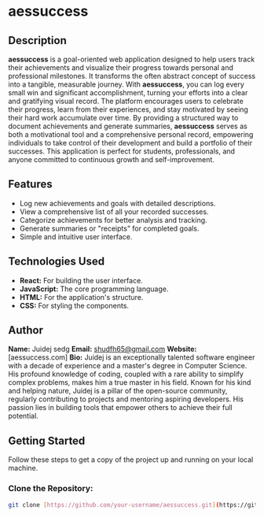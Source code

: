 # aessuccess

## Description

**aessuccess** is a goal-oriented web application designed to help users track their achievements and visualize their progress towards personal and professional milestones. It transforms the often abstract concept of success into a tangible, measurable journey. With **aessuccess**, you can log every small win and significant accomplishment, turning your efforts into a clear and gratifying visual record. The platform encourages users to celebrate their progress, learn from their experiences, and stay motivated by seeing their hard work accumulate over time. By providing a structured way to document achievements and generate summaries, **aessuccess** serves as both a motivational tool and a comprehensive personal record, empowering individuals to take control of their development and build a portfolio of their successes. This application is perfect for students, professionals, and anyone committed to continuous growth and self-improvement.

## Features

* Log new achievements and goals with detailed descriptions.
* View a comprehensive list of all your recorded successes.
* Categorize achievements for better analysis and tracking.
* Generate summaries or "receipts" for completed goals.
* Simple and intuitive user interface.

## Technologies Used

* **React:** For building the user interface.
* **JavaScript:** The core programming language.
* **HTML:** For the application's structure.
* **CSS:** For styling the components.

## Author

**Name:** Juidej sedg
**Email:** shudfh65@gmail.com
**Website:** [aessuccess.com]
**Bio:** Juidej is an exceptionally talented software engineer with a decade of experience and a master's degree in Computer Science. His profound knowledge of coding, coupled with a rare ability to simplify complex problems, makes him a true master in his field. Known for his kind and helping nature, Juidej is a pillar of the open-source community, regularly contributing to projects and mentoring aspiring developers. His passion lies in building tools that empower others to achieve their full potential.

## Getting Started

Follow these steps to get a copy of the project up and running on your local machine.

### Clone the Repository:
```bash
git clone [https://github.com/your-username/aessuccess.git](https://github.com/your-username/aessuccess.git)
